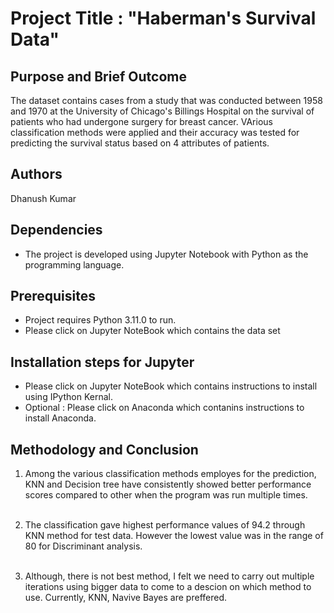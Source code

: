 # Project Title : "Haberman's Survival Data"

## Purpose and Brief Outcome
The dataset contains cases from a study that was conducted between 1958 and 1970 at the University of Chicago's Billings Hospital on the survival of patients who had undergone surgery for breast cancer. VArious classification methods were applied and their accuracy was tested for predicting the survival status based on 4 attributes of patients.

## Authors
Dhanush Kumar

## Dependencies
* The project is developed using Jupyter Notebook with Python as the programming language.

## Prerequisites
* Project requires Python 3.11.0 to run.
* Please click on <a herf = "https://archive.ics.uci.edu/ml/datasets/Haberman%27s+Survival">Jupyter NoteBook</a> which contains the data set

## Installation steps for Jupyter
* Please click on <a herf = "https://docs.jupyter.org/en/latest/install/notebook-classic.html">Jupyter NoteBook</a> which contains instructions to install using IPython Kernal.
* Optional : Please click on <a herf = "https://docs.anaconda.com/anaconda/install/index.html">Anaconda </a> which contanins instructions to install Anaconda. 

## Methodology and Conclusion
1. Among the various classification methods employes for the prediction, KNN and Decision tree have consistently showed better performance scores compared to other when the program was run multiple times.<br><br>

2. The classification gave highest performance values of 94.2 through KNN method for test data. However the lowest value was in the range of 80 for Discriminant analysis.<br><br>

3. Although, there is not best method, I felt we need to carry out multiple iterations using bigger data to come to a descion on which method to use. Currently, KNN, Navive Bayes are preffered.

